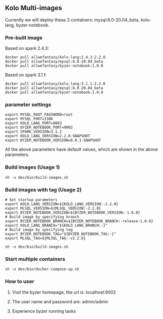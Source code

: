 ## Kolo Multi-images
Currently we will deploy these 3 containers: mysql:8.0-20.04_beta, kolo-lang, byzer-notebook.

### Pre-built image

Based on spark 2.4.3:
```
docker pull allwefantasy/kolo-lang:2.4.3-2.2.0
docker pull allwefantasy/mysql:8.0-20.04_beta
docker pull allwefantasy/byzer-notebook:1.0.0
```

Based on spark 3.1.1:
```
docker pull allwefantasy/kolo-lang:3.1.1-2.2.0
docker pull allwefantasy/mysql:8.0-20.04_beta
docker pull allwefantasy/byzer-notebook:1.0.0
```

### parameter settings

```
export MYSQL_ROOT_PASSWORD=root
export MYSQL_PORT=3306
export KOLO_LANG_PORT=9003
export BYZER_NOTEBOOK_PORT=9002
export SPARK_VERSION=3.1.1
export KOLO_LANG_VERSION=2.2.0-SNAPSHOT
export BYZER_NOTEBOOK_VERSION=0.0.1-SNAPSHOT
```

All the above parameters have default values, which are shown in the above parameters.

### Build images (Usage 1)

```
sh -x dev/bin/build-images.sh
```

### Build images with tag (Usage 2)

```
# Set startup parameters
export KOLO_LANG_VERSION=${KOLO_LANG_VERSION:-2.2.0}
export MLSQL_VERSION=${MLSQL_VERSION:-2.2.0}
export BYZER_NOTEBOOK_VERSION=${BYZER_NOTEBOOK_VERSION:-1.0.0}
# Build image by specifying branch
export BYZER_NOTEBOOK_BRANCH=${BYZER_NOTEBOOK_BRANCH:-release-1.0.0}
export KOLO_LANG_BRANCH="${KOLO_LANG_BRANCH:-}"
# Build image by specifying tag
export BYZER_NOTEBOOK_TAG="${BYZER_NOTEBOOK_TAG:-}"
export MLSQL_TAG=${MLSQL_TAG:-v2.2.0}

sh -x dev/bin/build-images.sh
```

### Start multiple containers

```
sh -x dev/bin/docker-compose-up.sh
```

### How to user

1. Visit the byzer homepage, the url is: localhost:9002

2. The user name and password are: admin/admin

3. Experience byzer running tasks